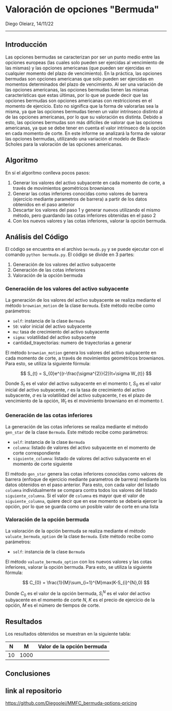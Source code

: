 # Valoración de opciones "Bermuda"

Diego Oleiarz, 14/11/22

---

## Introducción

Las opciones bermudas se caracterizan por ser un punto medio entre las opciones europeas (las cuales solo pueden ser ejercidas al vencimiento de las mismas) y las opciones americanas (que pueden ser ejercidas en cualquier momento del plazo de vencimiento).
En la práctica, las opciones bermudas son opciones americanas que solo pueden ser ejercidas en momentos determinados del plazo de vencimiento.
 Al ser una variación de las opciones americanas, las opciones bermudas tienen las mismas características que estas últimas, por lo que se puede decir que las opciones bermudas son opciones americanas con restricciones en el momento de ejercicio.
 Esto no significa que la forma de valorarlas sea la misma, ya que las opciones bermudas tienen un valor intrínseco distinto al de las opciones americanas, por lo que su valoración es distinta.
 Debido a esto, las opciones bermudas son más difíciles de valorar que las opciones americanas, ya que se debe tener en cuenta el valor intrínseco de la opción en cada momento de corte.
 En este informe se analizará la forma de valorar las opciones bermudas, utilizando una variación el modelo de Black-Scholes para la valoración de las opciones americanas.

## Algoritmo

En sí el algorítmo conlleva pocos pasos:

1. Generar los valores del activo subyacente en cada momento de corte, a través de movimientos geométricos brownianos
2. Generar las cotas inferiores conocidas como valores de barrera (ejercicio mediante parametros de barrera) a partir de los datos obtenidos en el paso anterior
3. Descartar los valores del paso 1 y generar nuevos utilizando el mismo método, pero guardando las cotas inferiores obtenidas en el paso 2
4. Con los nuevos valores y las cotas inferiores, valorar la opción bermuda.

## Análisis del Código

El código se encuentra en el archivo `bermuda.py` y se puede ejecutar con el comando `python bermuda.py`.
El código se divide en 3 partes:

1. Generación de los valores del activo subyacente
2. Generación de las cotas inferiores
3. Valoración de la opción bermuda

### Generación de los valores del activo subyacente

La generación de los valores del activo subyacente se realiza mediante el método `brownian_motion` de la clase `Bermuda`. Este método recibe como parámetros:

* `self`: instancia de la clase `Bermuda`
* `S0`: valor inicial del activo subyacente
* `mu`: tasa de crecimiento del activo subyacente
* `sigma`: volatilidad del activo subyacente
* cantidad_trayectorias: numero de trayectorias a generar

El método `brownian_motion` genera los valores del activo subyacente en cada momento de corte, a través de movimientos geométricos brownianos. Para esto, se utiliza la siguiente fórmula:

$$
S_{t} = S_{0}e^{(r-\frac{\sigma^{2}}{2})t+\sigma W_{t}}
$$

Donde $S_{t}$ es el valor del activo subyacente en el momento $t$, $S_{0}$ es el valor inicial del activo subyacente, $r$ es la tasa de crecimiento del activo subyacente, $\sigma$ es la volatilidad del activo subyacente, $t$ es el plazo de vencimiento de la opción, $W_{t}$ es el movimiento browniano en el momento $t$.

### Generación de las cotas inferiores

La generación de las cotas inferiores se realiza mediante el método `gen_star` de la clase `Bermuda`. Este método recibe como parámetros:

* `self`: instancia de la clase `Bermuda`
* `columna`: listado de valores del activo subyacente en el momento de corte correspondiente
* `siguiente_columna`: listado de valores del activo subyacente en el momento de corte siguiente

El método `gen_star` genera las cotas inferiores conocidas como valores de barrera (enfoque de ejercicio mediante parametros de barrera) mediante los datos obtenidos en el paso anterior. Para esto, con cada valor del listado `columna` individualmente se compara contra todos los valores del listado `siguiente_columna`. Si el valor de `columna` es mayor que el valor de `siguiente_columna`, quiere decir que en ese momento se debería ejercer la opción, por lo que se guarda como un posible valor de corte en una lista

### Valoración de la opción bermuda

La valoración de la opción bermuda se realiza mediante el método `valuate_bermuda_option` de la clase `Bermuda`. Este método recibe como parámetros:

* `self`: instancia de la clase `Bermuda`

El método `valuate_bermuda_option` con los nuevos valores y las cotas inferiores, valorar la opción bermuda. Para esto, se utiliza la siguiente fórmula:

$$
C_{0} = \frac{1}{M}\sum_{i=1}^{M}max(K-S_{i}^{N},0)
$$

Donde $C_{0}$ es el valor de la opción bermuda, $S_{i}^{N}$ es el valor del activo subyacente en el momento de corte $N$, $K$ es el precio de ejercicio de la opción, $M$ es el número de tiempos de corte.

## Resultados

Los resultados obtenidos se muestran en la siguiente tabla:

| N  | M    | Valor de la opción bermuda |
| -- | ---- | --------------------------- |
| 10 | 1000 |                             |

## Conclusiones

## link al repositorio

https://github.com/Diegoolei/MMFC_bermuda-options-pricing
